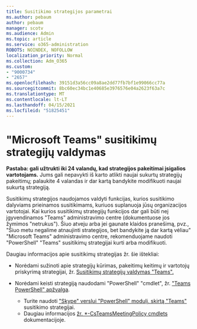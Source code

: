```yaml
---
title: Susitikimo strategijos parametrai
ms.author: pebaum
author: pebaum
manager: scotv
ms.audience: Admin
ms.topic: article
ms.service: o365-administration
ROBOTS: NOINDEX, NOFOLLOW
localization_priority: Normal
ms.collection: Adm_O365
ms.custom:
- "9000734"
- "2657"
ms.openlocfilehash: 39151d3a56cc09a8ae2dd77fb7bf1e99066cc77a
ms.sourcegitcommit: 8bc60ec34bc1e40685e3976576e04a2623f63a7c
ms.translationtype: MT
ms.contentlocale: lt-LT
ms.lasthandoff: 04/15/2021
ms.locfileid: "51825451"
---
```

# <a name="manage-meeting-policies-in-microsoft-teams"></a>"Microsoft Teams" susitikimų strategijų valdymas

**Pastaba: gali užtrukti iki 24 valandų, kad strategijos pakeitimai įsigalios vartotojams.** Jums gali nepavykti iš karto atlikti naujai sukurtų strategijų pakeitimų; palaukite 4 valandas ir dar kartą bandykite modifikuoti naujai sukurtą strategiją.

Susitikimų strategijos naudojamos valdyti funkcijas, kurios susitikimo dalyviams prieinamos susitikimams, kuriuos suplanuoja jūsų organizacijos vartotojai. Kai kurios susitikimų strategijų funkcijos dar gali būti neį įgyvendinamos "Teams" administravimo centre (dokumentuose jos žymimos "netrukus"). Šiuo atveju arba jei gaunate klaidos pranešimą, pvz., "Šiuo metu negalime atnaujinti strategijos, bet bandykite ją dar kartą vėliau" "Microsoft Teams" administravimo centre, rekomenduojame naudoti "PowerShell" "Teams" susitikimų strategijai kurti arba modifikuoti. 

Daugiau informacijos apie susitikimų strategijas žr. šie ištekliai:

- Norėdami sužinoti apie strategijų kūrimas, pakeitimų keitimų ir vartotojų priskyrimą strategijai, žr. [Susitikimų strategijų valdymas "Teams".](https://docs.microsoft.com/microsoftteams/meeting-policies-in-teams)

- Norėdami keisti strategiją naudodami "PowerShell" "cmdlet", žr. ["Teams PowerShell" apžvalga](https://docs.microsoft.com/microsoftteams/teams-powershell-overview). 
    - Turite naudoti ["Skype" verslui "PowerShell" modulį, skirtą "Teams"](https://docs.microsoft.com/skypeforbusiness/set-up-your-computer-for-windows-powershell/download-and-install-the-skype-for-business-online-connector) susitikimo strategijai. 
    - Daugiau informacijos [žr. *-CsTeamsMeetingPolicy cmdlets](https://docs.microsoft.com/search/?search=CsTeamsMeetingPolicy&view=skype-ps) dokumentacijoje.

